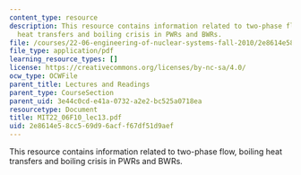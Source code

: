 ```yaml
---
content_type: resource
description: This resource contains information related to two-phase flow, boiling
  heat transfers and boiling crisis in PWRs and BWRs.
file: /courses/22-06-engineering-of-nuclear-systems-fall-2010/2e8614e58cc569d96acff67df51d9aef_MIT22_06F10_lec13.pdf
file_type: application/pdf
learning_resource_types: []
license: https://creativecommons.org/licenses/by-nc-sa/4.0/
ocw_type: OCWFile
parent_title: Lectures and Readings
parent_type: CourseSection
parent_uid: 3e44c0cd-e41a-0732-a2e2-bc525a0718ea
resourcetype: Document
title: MIT22_06F10_lec13.pdf
uid: 2e8614e5-8cc5-69d9-6acf-f67df51d9aef
---
```

This resource contains information related to two-phase flow, boiling heat transfers and boiling crisis in PWRs and BWRs.